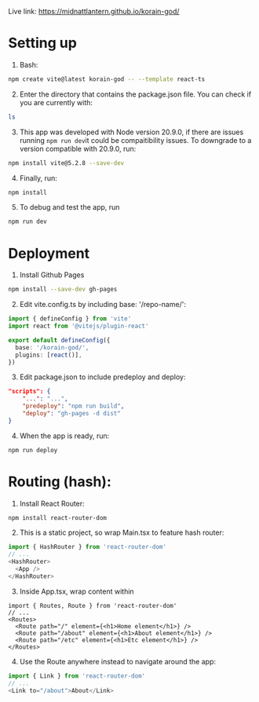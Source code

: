Live link: https://midnattlantern.github.io/korain-god/ 


Setting up
===

1. Bash:
```zsh
npm create vite@latest korain-god -- --template react-ts
```

2. Enter the directory that contains the package.json file. You can check if you are currently with:
```zsh
ls
```

3. This app was developed with Node version 20.9.0, if there are issues running `npm run dev`it could be compaitibility issues. To downgrade to a version compatible with 20.9.0, run:
```zsh
npm install vite@5.2.8 --save-dev
```

4. Finally, run:
```zsh
npm install
```

5. To debug and test the app, run
```zsh
npm run dev
```


Deployment
===

1. Install Github Pages
```zsh
npm install --save-dev gh-pages
```

2. Edit vite.config.ts by including base: '/repo-name/':
```ts
import { defineConfig } from 'vite'
import react from '@vitejs/plugin-react'

export default defineConfig({
  base: '/korain-god/',
  plugins: [react()],
})
```

3. Edit package.json to include predeploy and deploy:
```json
"scripts": {
    "...": "...",
    "predeploy": "npm run build",
    "deploy": "gh-pages -d dist"
}
```

4. When the app is ready, run:
```zsh
npm run deploy
```

Routing (hash):
===

1. Install React Router:
```zsh
npm install react-router-dom
```

2. This is a static project, so wrap Main.tsx to feature hash router:
```ts
import { HashRouter } from 'react-router-dom'
// ...
<HashRouter>
  <App />
</HashRouter>
```

3. Inside App.tsx, wrap content within
```tsx
import { Routes, Route } from 'react-router-dom'
// ...
<Routes>
  <Route path="/" element={<h1>Home element</h1>} />
  <Route path="/about" element={<h1>About element</h1>} />
  <Route path="/etc" element={<h1>Etc element</h1>} />
</Routes>
```

4. Use the Route <Link> anywhere instead to navigate around the app:
```ts
import { Link } from 'react-router-dom'
// ...
<Link to="/about">About</Link>
```